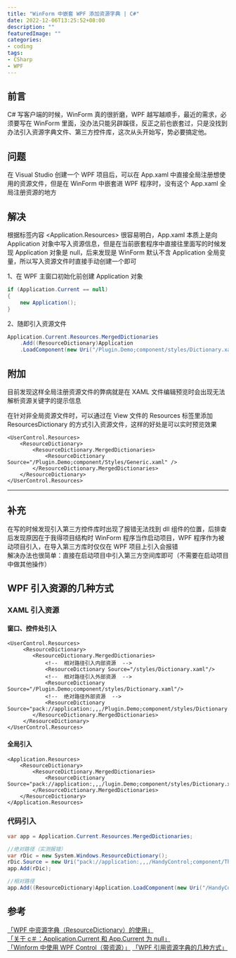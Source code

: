 ```yaml
---
title: "WinForm 中嵌套 WPF 添加资源字典 | C#"
date: 2022-12-06T13:25:52+08:00
description: ""
featuredImage: ""
categories:
- coding
tags:
- CSharp
- WPF
---
```


## 前言

C# 写客户端的时候，WinForm 真的很折磨，WPF 越写越顺手，最近的需求，必须要写在 WinForm 里面，没办法只能另辟蹊径，反正之前也嵌套过，只是没找到办法引入资源字典文件、第三方控件库，这次从头开始写，势必要搞定他。

## 问题

在 Visual Studio 创建一个 WPF 项目后，可以在 App.xaml 中直接全局注册想使用的资源文件，但是在 WinForm 中嵌套进 WPF 程序时，没有这个 App.xaml 全局注册资源的地方

## 解决

根据标签内容 <Application.Resources> 很容易明白，App.xaml 本质上是向 Application 对象中写入资源信息，但是在当前嵌套程序中直接往里面写的时候发现 Application 对象是 null，后来发现是 WinForm 默认不含 Application 全局变量，所以写入资源文件时直接手动创建一个即可

1、在 WPF 主窗口初始化前创建 Application 对象

```C#
if (Application.Current == null)
{
    new Application();
}
```

2、随即引入资源文件

```C#
Application.Current.Resources.MergedDictionaries
    .Add((ResourceDictionary)Application
    .LoadComponent(new Uri("/Plugin.Demo;component/styles/Dictionary.xaml", UriKind.Relative)));
```

## 附加

目前发现这样全局注册资源文件的弊病就是在 XAML 文件编辑预览时会出现无法解析资源关键字的提示信息

在针对非全局资源文件时，可以通过在 View 文件的 Resources 标签里添加 ResourcesDictionary 的方式引入资源文件，这样的好处是可以实时预览效果

```XAML
<UserControl.Resources>
    <ResourceDictionary>
        <ResourceDictionary.MergedDictionaries>
            <ResourceDictionary Source="/Plugin.Demo;component/Styles/Generic.xaml" />
        </ResourceDictionary.MergedDictionaries>
    </ResourceDictionary>
</UserControl.Resources>
```

---

## 补充

在写的时候发现引入第三方控件库时出现了报错无法找到 dll 组件的位置，后排查后发现原因在于我得项目结构时 WinForm 程序当作启动项目，WPF 程序作为被动项目引入，在导入第三方库时仅仅在 WPF 项目上引入会报错  
解决办法也很简单：直接在启动项目中引入第三方空间库即可（不需要在启动项目中做其他操作）

## WPF 引入资源的几种方式

### XAML 引入资源

#### 窗口、控件处引入

```XAML
<UserControl.Resources>
     <ResourceDictionary>
        <ResourceDictionary.MergedDictionaries>
            <!--  相对路径引入内部资源  -->
            <ResourceDictionary Source="/styles/Dictionary.xaml"/>
            <!--  相对路径引入外部资源  -->
            <ResourceDictionary Source="/Plugin.Demo;component/styles/Dictionary.xaml"/>
            <!--  绝对路径外部资源  -->
            <ResourceDictionary Source="pack://application:,,,/Plugin.Demo;component/styles/Dictionary.xaml"/>
        </ResourceDictionary.MergedDictionaries>
     </ResourceDictionary>
</UserControl.Resources>
```

#### 全局引入

```XAML
<Application.Resources>
    <ResourceDictionary>
        <ResourceDictionary.MergedDictionaries>
            <ResourceDictionary Source="pack://application:,,,/lugin.Demo;component/styles/Dictionary.xaml"/>
        </ResourceDictionary.MergedDictionaries>
    </ResourceDictionary>
</Application.Resources>
```

### 代码引入

```C#
var app = Application.Current.Resources.MergedDictionaries;

//绝对路径（实测报错）
var rDic = new System.Windows.ResourceDictionary();
rDic.Source = new Uri("pack://application:,,,/HandyControl;component/Themes/Theme.xaml", UriKind.Absolute);
app.Add(rDic);

//相对路径
app.Add((ResourceDictionary)Application.LoadComponent(new Uri("/HandyControl;component/Themes/SkinDefault.xaml", UriKind.Relative)));
```

## 参考

[「WPF 中资源字典（ResourceDictionary）的使用」](https://blog.csdn.net/SQWH_SSGS/article/details/109717719)  
[「关于 c＃：Application.Current 和 App.Current 为 null」](https://www.codenong.com/39644256/)  
[「Winform 中使用 WPF Control（带资源）」](https://www.cnblogs.com/zhaofeng-shu33/p/11204105.html)
[「WPF 引用资源字典的几种方式」](https://blog.csdn.net/vonlycn/article/details/115920929)